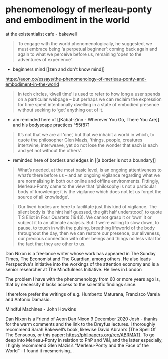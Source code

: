 # phenomenology of merleau-ponty and embodiment in the world

at the existentialist cafe - bakewell 

>To engage with the world phenomenologically, he suggested, we must embrace being ‘a perpetual beginner’: coming back again and again to what we perceive before us, remaining ‘open to the adventures of experience’.

- beginners mind [[zen and don't know mind]]

https://aeon.co/essays/the-phenomenology-of-merleau-ponty-and-embodiment-in-the-world


>In tech circles, ‘dwell time’ is used to refer to how long a user spends on a particular webpage – but perhaps we can reclaim the expression for time spent intentionally dwelling in a state of embodied presence without seeking to ‘get’ anything out of it.

- am reminded here of [[Kabat-Zinn - Wherever You Go, There You Are]] and his bodyscape practices ^55f871

>It’s not that we are all ‘one’, but that we inhabit a world in which, to quote the philosopher Glen Mazis, ‘things, people, creatures intertwine, interweave, yet do not lose the wonder that each is each and yet not without the others’.

- reminded here of borders and edges in [[a border is not a boundary]]

>What’s needed, at the most basic level, is an ongoing attentiveness to what’s there before us – and an ongoing vigilance regarding what we are normalising in both our online and offline environments. Fittingly, Merleau-Ponty came to the view that ‘philosophy is not a particular body of knowledge; it is the vigilance which does not let us forget the source of all knowledge’.

>Our lived bodies are here to facilitate just this kind of vigilance. The silent body is ‘the hint half guessed, the gift half understood’, to quote T S Eliot in Four Quartets (1943). We cannot grasp it or ‘own’ it or subject it to an ultimate analysis. But if we’re willing to slow down, to pause, to touch in with the pulsing, breathing lifeworld of the body throughout the day, then we can restore our presence, our aliveness, our precious connection with other beings and things no less vital for the fact that they are other to us.


Dan Nixon is a freelance writer whose work has appeared in The Sunday Times, The Economist and The Guardian, among others. He also leads Perspectiva's initiative into the workings of the attention economy and is a senior researcher at The Mindfulness Initiative. He lives in London

The problem I have with the phenomenology from 60 or more years ago is, that by necessity it lacks access to the scientific findings since.

I therefore prefer the writings of e.g. Humberto Maturana, Francisco Varela and Antonio Damasio.

Mindful Machines - John Howkins 

Dan Nixon is a Friend of Aeon
Dan Nixon
9 December 2020
Josh - thanks for the warm comments and the link to the Dreyfus lectures. I thoroughly recommend Sarah Bakewell’s book, likewise David Abram’s (The Spell Of The Sensuous, or this paper: https://philpapers.org/rec/ABRMAT). To go deep into Merleau-Ponty in relation to PhP and V&I, and the latter especially, I highly recommend Glen Mazis’s “Merleau-Ponty and the Face of the World” - I found it mesmerising…

